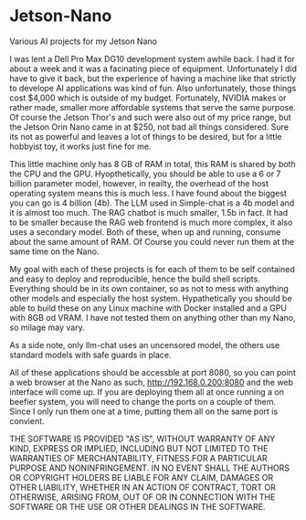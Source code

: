 # Jetson-Nano
Various AI projects for my Jetson Nano

I was lent a Dell Pro Max DG10 development system awhile back. I had it for about a week and it was a facinating piece of equipment. Unfortunately I did have to give it back, but the experience of having a machine like that strictly to develope AI applications was kind of fun. Also unfortunately, those things cost $4,000 which is outside of my budget. Fortunately, NVIDIA makes or rather made, smaller more affordable systems that serve the same purpose. Of course the Jetson Thor's and such were also out of my price range, but the Jetson Orin Nano came in at $250, not bad all things considered. Sure its not as powerful and leaves a lot of things to be desired, but for a little hobbyist toy, it works just fine for me.

This little machine only has 8 GB of RAM in total, this RAM is shared by both the CPU and the GPU. Hyopthetically, you should be able to use a 6 or 7 billion parameter model, however, in reailty, the overhead of the host operating system means this is much less. I have found about the biggest you can go is 4 billion (4b). The LLM used in Simple-chat is a 4b model and it is almost too much. The RAG chatbot is much smaller, 1.5b in fact. It had to be smaller because the RAG web frontend is much more complex, it also uses a secondary model. Both of these, when up and running, consume about the same amount of RAM. Of Course you could never run them at the same time on the Nano.

My goal with each of these projects is for each of them to be self contained and easy to deploy and reproducible, hence the build shell scripts. Everything should be in its own container, so as not to mess with anything other models and especially the host system. Hypathetically you should be able to build these on any Linux machine with Docker installed and a GPU with 8GB od VRAM. I have not tested them on anything other than my Nano, so milage may vary.

As a side note, only llm-chat uses an uncensored model, the others use standard models with safe guards in place.

All of these applications should be accessble at port 8080, so you can point a web browser at the Nano as such, http://192.168.0.200:8080 and the web interface will come up. If you are deploying them all at once running a on beefier system, you will need to change the ports on a couple of them. Since I only run them one at a time, putting them all on the same port is convient.

THE SOFTWARE IS PROVIDED "AS IS", WITHOUT WARRANTY OF ANY KIND, EXPRESS OR
IMPLIED, INCLUDING BUT NOT LIMITED TO THE WARRANTIES OF MERCHANTABILITY,
FITNESS FOR A PARTICULAR PURPOSE AND NONINFRINGEMENT. IN NO EVENT SHALL THE
AUTHORS OR COPYRIGHT HOLDERS BE LIABLE FOR ANY CLAIM, DAMAGES OR OTHER
LIABILITY, WHETHER IN AN ACTION OF CONTRACT, TORT OR OTHERWISE, ARISING FROM,
OUT OF OR IN CONNECTION WITH THE SOFTWARE OR THE USE OR OTHER DEALINGS IN THE
SOFTWARE.

